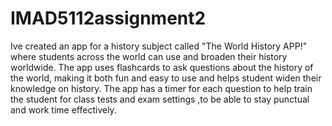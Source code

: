 # IMAD5112assignment2
Ive created an app for a history subject called "The World History APP!" where students across the world can use and broaden their history worldwide.
The app uses flashcards to ask questions about the history of the world, making it both fun and easy to use and helps student widen their knowledge on history.
The app has a timer for each question to help train the student for class tests and exam settings ,to be able to stay punctual and work time effectively.
